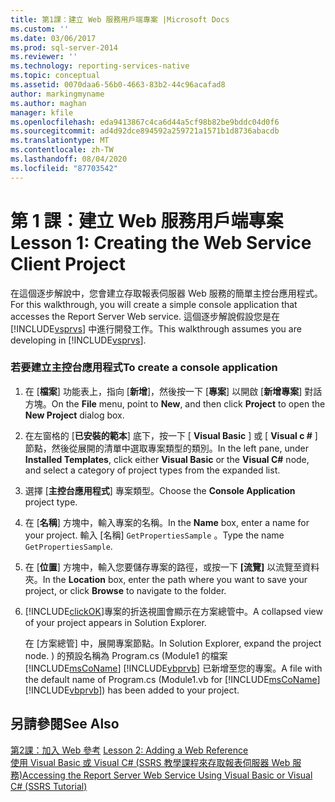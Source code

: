 ```yaml
---
title: 第1課：建立 Web 服務用戶端專案 |Microsoft Docs
ms.custom: ''
ms.date: 03/06/2017
ms.prod: sql-server-2014
ms.reviewer: ''
ms.technology: reporting-services-native
ms.topic: conceptual
ms.assetid: 0070daa6-56b0-4663-83b2-44c96acafad8
author: markingmyname
ms.author: maghan
manager: kfile
ms.openlocfilehash: eda9413867c4ca6d44a5cf98b82be9bddc04d0f6
ms.sourcegitcommit: ad4d92dce894592a259721a1571b1d8736abacdb
ms.translationtype: MT
ms.contentlocale: zh-TW
ms.lasthandoff: 08/04/2020
ms.locfileid: "87703542"
---
```

# <a name="lesson-1-creating-the-web-service-client-project"></a><span data-ttu-id="0b1f0-102">第 1 課：建立 Web 服務用戶端專案</span><span class="sxs-lookup"><span data-stu-id="0b1f0-102">Lesson 1: Creating the Web Service Client Project</span></span>
  <span data-ttu-id="0b1f0-103">在這個逐步解說中，您會建立存取報表伺服器 Web 服務的簡單主控台應用程式。</span><span class="sxs-lookup"><span data-stu-id="0b1f0-103">For this walkthrough, you will create a simple console application that accesses the Report Server Web service.</span></span> <span data-ttu-id="0b1f0-104">這個逐步解說假設您是在 [!INCLUDE[vsprvs](../includes/vsprvs-md.md)] 中進行開發工作。</span><span class="sxs-lookup"><span data-stu-id="0b1f0-104">This walkthrough assumes you are developing in [!INCLUDE[vsprvs](../includes/vsprvs-md.md)].</span></span>  
  
### <a name="to-create-a-console-application"></a><span data-ttu-id="0b1f0-105">若要建立主控台應用程式</span><span class="sxs-lookup"><span data-stu-id="0b1f0-105">To create a console application</span></span>  
  
1.  <span data-ttu-id="0b1f0-106">在 [**檔案**] 功能表上，指向 [**新增**]，然後按一下 [**專案**] 以開啟 [**新增專案**] 對話方塊。</span><span class="sxs-lookup"><span data-stu-id="0b1f0-106">On the **File** menu, point to **New**, and then click **Project** to open the **New Project** dialog box.</span></span>  
  
2.  <span data-ttu-id="0b1f0-107">在左窗格的 [**已安裝的範本**] 底下，按一下 [ **Visual Basic** ] 或 [ **Visual c #** ] 節點，然後從展開的清單中選取專案類型的類別。</span><span class="sxs-lookup"><span data-stu-id="0b1f0-107">In the left pane, under **Installed Templates**, click either **Visual Basic** or the **Visual C#** node, and select a category of project types from the expanded list.</span></span>  
  
3.  <span data-ttu-id="0b1f0-108">選擇 [**主控台應用程式**] 專案類型。</span><span class="sxs-lookup"><span data-stu-id="0b1f0-108">Choose the **Console Application** project type.</span></span>  
  
4.  <span data-ttu-id="0b1f0-109">在 [**名稱**] 方塊中，輸入專案的名稱。</span><span class="sxs-lookup"><span data-stu-id="0b1f0-109">In the **Name** box, enter a name for your project.</span></span> <span data-ttu-id="0b1f0-110">輸入 [名稱] `GetPropertiesSample` 。</span><span class="sxs-lookup"><span data-stu-id="0b1f0-110">Type the name `GetPropertiesSample`.</span></span>  
  
5.  <span data-ttu-id="0b1f0-111">在 [**位置**] 方塊中，輸入您要儲存專案的路徑，或按一下 **[流覽]** 以流覽至資料夾。</span><span class="sxs-lookup"><span data-stu-id="0b1f0-111">In the **Location** box, enter the path where you want to save your project, or click **Browse** to navigate to the folder.</span></span>  
  
6.  [!INCLUDE[clickOK](../includes/clickok-md.md)]<span data-ttu-id="0b1f0-112">專案的折迭視圖會顯示在方案總管中。</span><span class="sxs-lookup"><span data-stu-id="0b1f0-112">A collapsed view of your project appears in Solution Explorer.</span></span>  
  
     <span data-ttu-id="0b1f0-113">在 [方案總管] 中，展開專案節點。</span><span class="sxs-lookup"><span data-stu-id="0b1f0-113">In Solution Explorer, expand the project node.</span></span> <span data-ttu-id="0b1f0-114">) 的預設名稱為 Program.cs (Module1 的檔案 [!INCLUDE[msCoName](../includes/msconame-md.md)] [!INCLUDE[vbprvb](../includes/vbprvb-md.md)] 已新增至您的專案。</span><span class="sxs-lookup"><span data-stu-id="0b1f0-114">A file with the default name of Program.cs (Module1.vb for [!INCLUDE[msCoName](../includes/msconame-md.md)] [!INCLUDE[vbprvb](../includes/vbprvb-md.md)]) has been added to your project.</span></span>  
  
## <a name="see-also"></a><span data-ttu-id="0b1f0-115">另請參閱</span><span class="sxs-lookup"><span data-stu-id="0b1f0-115">See Also</span></span>  
 <span data-ttu-id="0b1f0-116">[第2課：加入 Web 參考](../../2014/tutorials/lesson-2-adding-a-web-reference.md) </span><span class="sxs-lookup"><span data-stu-id="0b1f0-116">[Lesson 2: Adding a Web Reference](../../2014/tutorials/lesson-2-adding-a-web-reference.md) </span></span>  
 [<span data-ttu-id="0b1f0-117">使用 Visual Basic 或 Visual C&#35; &#40;SSRS 教學課程來存取報表伺服器 Web 服務&#41;</span><span class="sxs-lookup"><span data-stu-id="0b1f0-117">Accessing the Report Server Web Service Using Visual Basic or Visual C&#35; &#40;SSRS Tutorial&#41;</span></span>](../../2014/tutorials/access-report-server-web-service-vb-vcsharp-ssrs-tutorial.md)  
  
  
